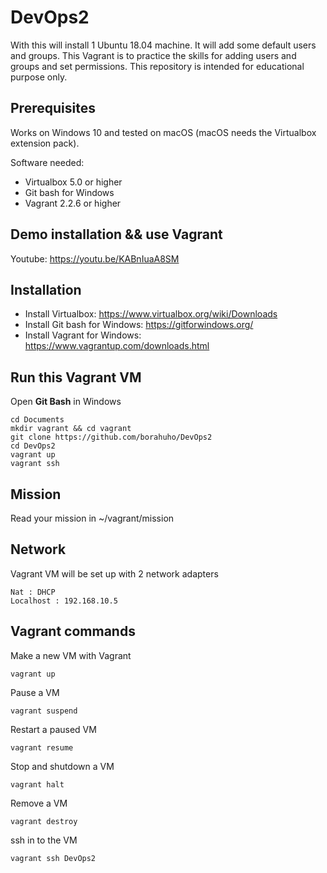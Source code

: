 # DevOps2

With this will install 1 Ubuntu 18.04 machine. It will add some default users and groups.
This Vagrant is to practice the skills for adding users and groups and set permissions.
This repository is intended for educational purpose only.


## Prerequisites

Works on Windows 10 and tested on macOS (macOS needs the Virtualbox extension pack).

Software needed:
* Virtualbox 5.0 or higher
* Git bash for Windows
* Vagrant 2.2.6 or higher


## Demo installation && use Vagrant

Youtube: https://youtu.be/KABnIuaA8SM


## Installation

* Install Virtualbox: https://www.virtualbox.org/wiki/Downloads
* Install Git bash for Windows: https://gitforwindows.org/
* Install Vagrant for Windows: https://www.vagrantup.com/downloads.html

## Run this Vagrant VM
Open **Git Bash** in Windows
```
cd Documents
mkdir vagrant && cd vagrant
git clone https://github.com/borahuho/DevOps2
cd DevOps2
vagrant up
vagrant ssh
```
## Mission

Read your mission in ~/vagrant/mission

## Network
Vagrant VM will be set up with 2 network adapters
```
Nat : DHCP
Localhost : 192.168.10.5
```
## Vagrant commands
Make a new VM with Vagrant
```
vagrant up
```
Pause a VM
```
vagrant suspend
```
Restart a paused VM
```
vagrant resume
```
Stop and shutdown a VM
```
vagrant halt
```
Remove a VM
```
vagrant destroy
```
ssh in to the VM
```
vagrant ssh DevOps2
```

